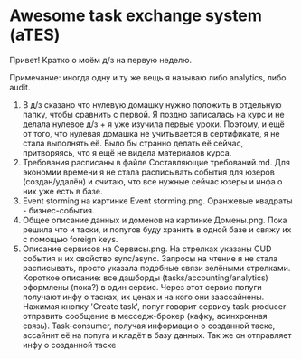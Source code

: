 # Awesome task exchange system (aTES)


Привет! Кратко о моём д/з на первую неделю.

Примечание: иногда одну и ту же вещь я называю либо analytics, либо audit.

1) В д/з сказано что нулевую домашку нужно положить в отдельную папку, чтобы сравнить с первой. Я поздно записалась на курс и не делала нулевое д/з + я уже изучила первые уроки. Поэтому, и ещё от того, что нулевая домашка не учитывается в сертификате, я не стала выполнять её. Было бы странно делать её сейчас, притворяясь, что я ещё не видела материалов курса.
2) Требования расписаны в файле Составляющие требований.md. Для экономии времени я не стала расписывать события для юзеров (создан/удалён) и считаю, что все нужные сейчас юзеры и инфа о них уже есть в базе.
3) Event storming на картинке Event storming.png. Оранжевые квадраты - бизнес-события.
4) Общее описание данных и доменов на картинке Домены.png. Пока решила что и таски, и попугов буду хранить в одной базе и свяжу их с помощью foreign keys. 
5) Описание сервисов на Сервисы.png. На стрелках указаны CUD события и их свойство sync/async. Запросы на чтение я не стала расписывать, просто указала подобные связи зелёными стрелками. 
Короткое описание: все дашборды (tasks/accounting/analytics) оформлены (пока?) в один сервис. Через этот сервис попуги получают инфу о тасках, их ценах и на кого они заассайнены. Нажимая кнопку 'Create task', попуг говорит сервису task-producer отправить сообщение в месседж-брокер (кафку, асинхронная связь). Task-consumer, получая информацию о созданной таске, ассайнит её на попуга и кладёт в базу данных. Так же он отправляет инфу о созданной таске